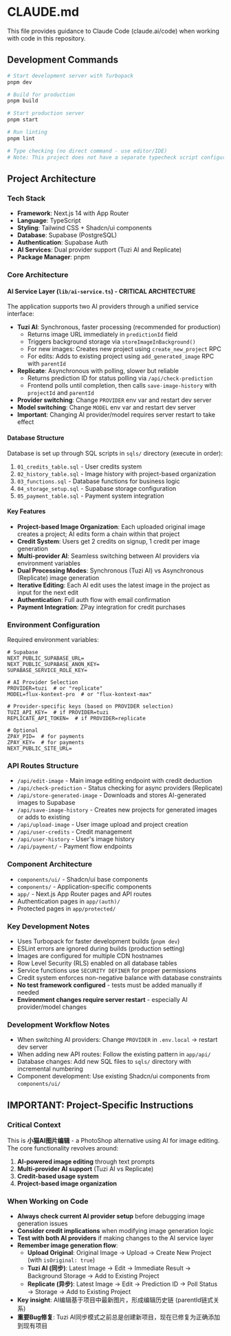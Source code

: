 # CLAUDE.md

This file provides guidance to Claude Code (claude.ai/code) when working with code in this repository.

## Development Commands

```bash
# Start development server with Turbopack
pnpm dev

# Build for production
pnpm build

# Start production server
pnpm start

# Run linting
pnpm lint

# Type checking (no direct command - use editor/IDE)
# Note: This project does not have a separate typecheck script configured
```

## Project Architecture

### Tech Stack
- **Framework**: Next.js 14 with App Router
- **Language**: TypeScript
- **Styling**: Tailwind CSS + Shadcn/ui components
- **Database**: Supabase (PostgreSQL)
- **Authentication**: Supabase Auth
- **AI Services**: Dual provider support (Tuzi AI and Replicate)
- **Package Manager**: pnpm

### Core Architecture

#### AI Service Layer (`lib/ai-service.ts`) - CRITICAL ARCHITECTURE
The application supports two AI providers through a unified service interface:
- **Tuzi AI**: Synchronous, faster processing (recommended for production)
  - Returns image URL immediately in `predictionId` field
  - Triggers background storage via `storeImageInBackground()`
  - For new images: Creates new project using `create_new_project` RPC
  - For edits: Adds to existing project using `add_generated_image` RPC with `parentId`
- **Replicate**: Asynchronous with polling, slower but reliable
  - Returns prediction ID for status polling via `/api/check-prediction`
  - Frontend polls until completion, then calls `save-image-history` with `projectId` and `parentId`
- **Provider switching**: Change `PROVIDER` env var and restart dev server
- **Model switching**: Change `MODEL` env var and restart dev server
- **Important**: Changing AI provider/model requires server restart to take effect

#### Database Structure
Database is set up through SQL scripts in `sqls/` directory (execute in order):
1. `01_credits_table.sql` - User credits system
2. `02_history_table.sql` - Image history with project-based organization
3. `03_functions.sql` - Database functions for business logic
4. `04_storage_setup.sql` - Supabase storage configuration
5. `05_payment_table.sql` - Payment system integration

#### Key Features
- **Project-based Image Organization**: Each uploaded original image creates a project; AI edits form a chain within that project
- **Credit System**: Users get 2 credits on signup, 1 credit per image generation
- **Multi-provider AI**: Seamless switching between AI providers via environment variables
- **Dual Processing Modes**: Synchronous (Tuzi AI) vs Asynchronous (Replicate) image generation
- **Iterative Editing**: Each AI edit uses the latest image in the project as input for the next edit
- **Authentication**: Full auth flow with email confirmation
- **Payment Integration**: ZPay integration for credit purchases

### Environment Configuration

Required environment variables:
```env
# Supabase
NEXT_PUBLIC_SUPABASE_URL=
NEXT_PUBLIC_SUPABASE_ANON_KEY=
SUPABASE_SERVICE_ROLE_KEY=

# AI Provider Selection
PROVIDER=tuzi  # or "replicate"
MODEL=flux-kontext-pro  # or "flux-kontext-max"

# Provider-specific keys (based on PROVIDER selection)
TUZI_API_KEY=  # if PROVIDER=tuzi
REPLICATE_API_TOKEN=  # if PROVIDER=replicate

# Optional
ZPAY_PID=  # for payments
ZPAY_KEY=  # for payments
NEXT_PUBLIC_SITE_URL=
```

### API Routes Structure
- `/api/edit-image` - Main image editing endpoint with credit deduction
- `/api/check-prediction` - Status checking for async providers (Replicate)
- `/api/store-generated-image` - Downloads and stores AI-generated images to Supabase
- `/api/save-image-history` - Creates new projects for generated images or adds to existing
- `/api/upload-image` - User image upload and project creation
- `/api/user-credits` - Credit management
- `/api/user-history` - User's image history
- `/api/payment/` - Payment flow endpoints

### Component Architecture
- `components/ui/` - Shadcn/ui base components
- `components/` - Application-specific components
- `app/` - Next.js App Router pages and API routes
- Authentication pages in `app/(auth)/`
- Protected pages in `app/protected/`

### Key Development Notes
- Uses Turbopack for faster development builds (`pnpm dev`)
- ESLint errors are ignored during builds (production setting)
- Images are configured for multiple CDN hostnames
- Row Level Security (RLS) enabled on all database tables
- Service functions use `SECURITY DEFINER` for proper permissions
- Credit system enforces non-negative balance with database constraints
- **No test framework configured** - tests must be added manually if needed
- **Environment changes require server restart** - especially AI provider/model changes

### Development Workflow Notes
- When switching AI providers: Change `PROVIDER` in `.env.local` → restart dev server
- When adding new API routes: Follow the existing pattern in `app/api/`
- Database changes: Add new SQL files to `sqls/` directory with incremental numbering
- Component development: Use existing Shadcn/ui components from `components/ui/`

## IMPORTANT: Project-Specific Instructions

### Critical Context
This is **小猫AI图片编辑** - a PhotoShop alternative using AI for image editing. The core functionality revolves around:
1. **AI-powered image editing** through text prompts
2. **Multi-provider AI support** (Tuzi AI vs Replicate)
3. **Credit-based usage system**
4. **Project-based image organization**

### When Working on Code
- **Always check current AI provider setup** before debugging image generation issues
- **Consider credit implications** when modifying image generation logic
- **Test with both AI providers** if making changes to the AI service layer
- **Remember image generation flow**: 
  - **Upload Original**: Original Image → Upload → Create New Project (with `isOriginal: true`)
  - **Tuzi AI (同步)**: Latest Image → Edit → Immediate Result → Background Storage → Add to Existing Project
  - **Replicate (异步)**: Latest Image → Edit → Prediction ID → Poll Status → Storage → Add to Existing Project
- **Key insight**: AI编辑基于项目中最新图片，形成编辑历史链 (parentId链式关系)
- **重要Bug修复**: Tuzi AI同步模式之前总是创建新项目，现在已修复为正确添加到现有项目